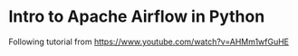 # Intro to Apache Airflow in Python
Following tutorial from https://www.youtube.com/watch?v=AHMm1wfGuHE
